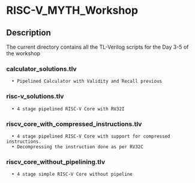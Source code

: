 # RISC-V_MYTH_Workshop

## Description
The current directory contains all the TL-Verilog scripts for the Day 3-5 of the workshop

  ### calculator_solutions.tlv  
      • Pipelined Calculator with Validity and Recall previous
  ### risc-v_solutions.tlv      
      • 4 stage pipelined RISC-V Core with RV32I 
  ### riscv_core_with_compressed_instructions.tlv  
      • 4 stage pipelined RISC-V Core with support for compressed instructions. 
      • Decompressing the instruction done as per RV32C
  ### riscv_core_without_pipelining.tlv
      • 4 stage simple RISC-V Core without pipeline
